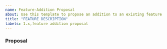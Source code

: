 ```yaml
---
name: Feature-Addition Proposal
about: Use this template to propose an addition to an existing feature.
title: "FEATURE DESCRIPTION"
labels: 1.x,feature addition proposal
---
```


<!-- This template is a great use for issues that are feature::additions or tech
nical tasks for larger issues.-->

### Proposal

<!-- Use this section to explain the feature and how it will work. It can be hel
pful to add technical details, design proposals, and links to related initiative
s or issues. -->

<!-- Consider adding related issues and initiatives to this issue. You can also
reference the Feature Proposal Template for additional details to consider addin
g to this issue. Additionally, as a data oriented organization, when your featur
e exits planning breakdown, consider adding the `What does success look like, an
d how can we measure that?` section.
-->
